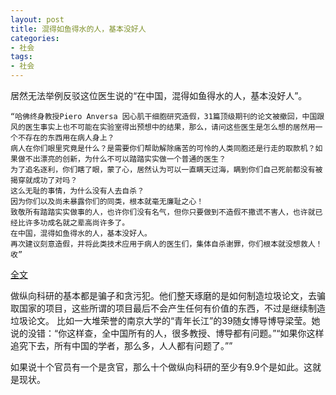 ```yaml
---
layout: post
title: 混得如鱼得水的人，基本没好人
categories:
- 社会
tags:
- 社会
---
```


居然无法举例反驳这位医生说的“在中国，混得如鱼得水的人，基本没好人”。
<!--more-->

```
“哈佛终身教授Piero Anversa 因心肌干细胞研究造假，31篇顶级期刊的论文被撤回，中国跟风的医生事实上也不可能在实验室得出预想中的结果，那么，请问这些医生是怎么想的居然用一个不存在的东西用在病人身上？
病人在你们眼里究竟是什么？是需要你们帮助解除痛苦的可怜的人类同胞还是行走的取款机？如果做不出漂亮的创新，为什么不可以踏踏实实做一个普通的医生？
为了追名逐利，你们瞎了眼，蒙了心，居然认为可以一直瞒天过海，瞒到你们自己死前都没有被揭穿就成功了对吗？
这么无耻的事情，为什么没有人去自杀？
因为你们以及尚未暴露你们的同类，根本就毫无廉耻之心！
致敬所有踏踏实实做事的人，也许你们没有名气，但你只要做到不造假不撒谎不害人，也许就已经比许多功成名就之辈高尚许多了。
在中国，混得如鱼得水的人，基本没好人。
再次建议刻意造假，并将此类技术应用于病人的医生们，集体自杀谢罪，你们根本就没想救人！收”
```
[全文](https://weibo.com/drliqingchen?is_all=1)

做纵向科研的基本都是骗子和贪污犯。他们整天琢磨的是如何制造垃圾论文，去骗取国家的项目，这些所谓的项目最后不会产生任何有价值的东西，不过是继续制造垃圾论文。
比如一大堆荣誉的南京大学的“青年长江”的39随女博导博导梁莹。她说的没错：“你这样查，全中国所有的人，很多教授、博导都有问题。”“如果你这样追究下去，所有中国的学者，那么多，人人都有问题了。””

如果说十个官员有一个是贪官，那么十个做纵向科研的至少有9.9个是如此。这就是现状。
